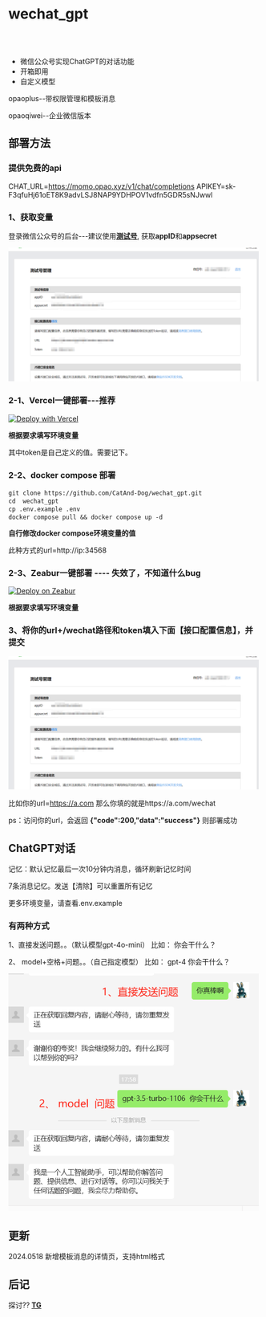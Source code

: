 # wechat_gpt

<br/>
<br/>

* 微信公众号实现ChatGPT的对话功能   
* 开箱即用
* 自定义模型


opaoplus--带权限管理和模板消息

opaoqiwei--企业微信版本


## 部署方法

### 提供免费的api
CHAT_URL=https://momo.opao.xyz/v1/chat/completions
APIKEY=sk-F3qfuHj61oET8K9advLSJ8NAP9YDHPOV1vdfn5GDR5sNJwwl

### 1、获取变量
登录微信公众号的后台---建议使用[**测试号**](https://mp.weixin.qq.com/debug/cgi-bin/sandbox?t=sandbox/login), 获取**appID**和**appsecret**  

<img src="./img/wechat1.jpg" width="500">






### 2-1、Vercel一键部署---推荐
[![Deploy with Vercel](https://vercel.com/button)](https://vercel.com/new/clone?repository-url=https%3A%2F%2Fgithub.com%2FCatAnd-Dog%2Fwechat_gpt&env=WX_TOKEN,APPID,APPSECRET,CHAT_URL,APIKEY)

**根据要求填写环境变量**


其中token是自己定义的值。需要记下。


### 2-2、docker compose 部署
```
git clone https://github.com/CatAnd-Dog/wechat_gpt.git   
cd  wechat_gpt
cp .env.example .env
docker compose pull && docker compose up -d
```

**自行修改docker compose环境变量的值**   

此种方式的url=http://ip:34568



### 2-3、Zeabur一键部署  ---- 失效了，不知道什么bug
[![Deploy on Zeabur](https://zeabur.com/button.svg)](https://zeabur.com/templates/68MAH3?referralCode=CatAnd-Dog)

**根据要求填写环境变量**



### 3、将你的url+/wechat路径和token填入下面【**接口配置信息**】，并提交

<img src="./img/wechat1.jpg" width="500">

比如你的url=https://a.com 
那么你填的就是https://a.com/wechat

ps：访问你的url，会返回 **{"code":200,"data":"success"}** 则部署成功



## ChatGPT对话

记忆：默认记忆最后一次10分钟内消息，循环刷新记忆时间

7条消息记忆。发送【清除】可以重置所有记忆

更多环境变量，请查看.env.example

### 有两种方式

1、直接发送问题。。（默认模型gpt-4o-mini）  比如： 你会干什么？

2、 model+空格+问题。。（自己指定模型） 比如： gpt-4 你会干什么？

<img src="./img/gpt1.jpg" width="500">

## 更新
2024.0518  新增模板消息的详情页，支持html格式
## 后记

探讨?? [**TG**]()